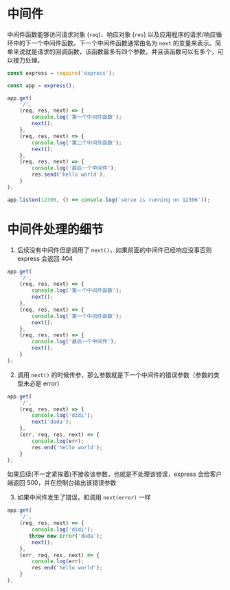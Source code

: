# 中间件

中间件函数能够访问请求对象 (`req`)、响应对象 (`res`) 以及应用程序的请求/响应循环中的下一个中间件函数。下一个中间件函数通常由名为 `next` 的变量来表示。简单来说就是请求的回调函数，该函数最多有四个参数，并且该函数可以有多个，可以接力处理。

```js
const express = require('express');

const app = express();

app.get(
    '/',
    (req, res, next) => {
        console.log('第一个中间件函数');
        next();
    },
    (req, res, next) => {
        console.log('第二个中间件函数');
        next();
    },
    (req, res, next) => {
        console.log('最后一个中间件');
        res.send('hello world');
    }
);

app.listen(12306, () => console.log('serve is running on 12306'));
```

# 中间件处理的细节

1. 后续没有中间件但是调用了 `next()`，如果前面的中间件已经响应没事否则express 会返回 404

```js
app.get(
    '/',
    (req, res, next) => {
        console.log('第一个中间件函数');
        next();
    },
    (req, res, next) => {
        console.log('第一个中间件函数');
        next();
    },
    (req, res, next) => {
        console.log('最后一个中间件');
        next();
    }
);
```

2. 调用 `next()` 的时候传参，那么参数就是下一个中间件的错误参数（参数的类型未必是 error）

```js
app.get(
    '/',
    (req, res, next) => {
        console.log('didi');
        next('dada');
    },
    (err, req, res, next) => {
        console.log(err);
        res.end('hello world');
    }
);
```

如果后续(不一定紧挨着)不接收该参数，也就是不处理该错误，express 会给客户端返回 500，并在控制台输出该错误参数

3. 如果中间件发生了错误，和调用 `next(error)` 一样

```js
app.get(
    '/',
    (req, res, next) => {
        console.log('didi');
       throw new Error('dada');
        next();
    },
    (err, req, res, next) => {
        console.log(err);
        res.end('hello world');
    }
);
```

